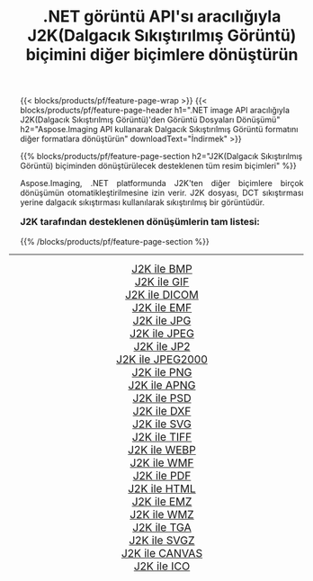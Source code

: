 ﻿---
title: .NET görüntü API'sı aracılığıyla J2K(Dalgacık Sıkıştırılmış Görüntü) biçimini diğer biçimlere dönüştürün 
weight: 3920
url: /tr/net/conversion/from/j2k/ 
lang: tr
langdirlevel: 2
locales: zh-hans,ja,it,ru,de,es,fr,nl,id,lt,pl,pt,vi,tr,ko,zh-hant,ar,hi,th,sv,cs,uk,he
description: Aspose.Imaging'i kullanarak J2K(Dalgacık Sıkıştırılmış Görüntü) biçimini kolayca başka biçimlere dönüştürebilirsiniz
---

{{< blocks/products/pf/feature-page-wrap >}}
{{< blocks/products/pf/feature-page-header h1=".NET image API aracılığıyla J2K(Dalgacık Sıkıştırılmış Görüntü)'den Görüntü Dosyaları Dönüşümü" h2="Aspose.Imaging API kullanarak Dalgacık Sıkıştırılmış Görüntü formatını diğer formatlara dönüştürün" downloadText="İndirmek" >}}


{{% blocks/products/pf/feature-page-section  h2="J2K(Dalgacık Sıkıştırılmış Görüntü) biçiminden dönüştürülecek desteklenen tüm resim biçimleri" %}}
<p align=justify>Aspose.Imaging, .NET platformunda J2K'ten diğer biçimlere birçok dönüşümün otomatikleştirilmesine izin verir. J2K dosyası, DCT sıkıştırması yerine dalgacık sıkıştırması kullanılarak sıkıştırılmış bir görüntüdür.</p>
<h3 style="margin-top:16px;">
J2K tarafından desteklenen dönüşümlerin tam listesi:
</h3>
{{% /blocks/products/pf/feature-page-section %}}
<div class="container-fluid productfamilypage bg-gray">
    <div class="convertypes bg-gray agp-content section">
        <div class="container">
		<hr style="margin-left:-20px;"/>
		<div class="row other-converters" style="gap: 10px;font-size: 19px;text-align:center;">
		    <div class='col-md-3 other-converter remove-lp remove-rp'><a href="/imaging/tr/net/conversion/j2k-to-bmp/" style="padding:15px;">J2K ile BMP</a></div><div class='col-md-3 other-converter remove-lp remove-rp'><a href="/imaging/tr/net/conversion/j2k-to-gif/" style="padding:15px;">J2K ile GIF</a></div><div class='col-md-3 other-converter remove-lp remove-rp'><a href="/imaging/tr/net/conversion/j2k-to-dicom/" style="padding:15px;">J2K ile DICOM</a></div><div class='col-md-3 other-converter remove-lp remove-rp'><a href="/imaging/tr/net/conversion/j2k-to-emf/" style="padding:15px;">J2K ile EMF</a></div><div class='col-md-3 other-converter remove-lp remove-rp'><a href="/imaging/tr/net/conversion/j2k-to-jpg/" style="padding:15px;">J2K ile JPG</a></div><div class='col-md-3 other-converter remove-lp remove-rp'><a href="/imaging/tr/net/conversion/j2k-to-jpeg/" style="padding:15px;">J2K ile JPEG</a></div><div class='col-md-3 other-converter remove-lp remove-rp'><a href="/imaging/tr/net/conversion/j2k-to-jp2/" style="padding:15px;">J2K ile JP2</a></div><div class='col-md-3 other-converter remove-lp remove-rp'><a href="/imaging/tr/net/conversion/j2k-to-jpeg2000/" style="padding:15px;">J2K ile JPEG2000</a></div><div class='col-md-3 other-converter remove-lp remove-rp'><a href="/imaging/tr/net/conversion/j2k-to-png/" style="padding:15px;">J2K ile PNG</a></div><div class='col-md-3 other-converter remove-lp remove-rp'><a href="/imaging/tr/net/conversion/j2k-to-apng/" style="padding:15px;">J2K ile APNG</a></div><div class='col-md-3 other-converter remove-lp remove-rp'><a href="/imaging/tr/net/conversion/j2k-to-psd/" style="padding:15px;">J2K ile PSD</a></div><div class='col-md-3 other-converter remove-lp remove-rp'><a href="/imaging/tr/net/conversion/j2k-to-dxf/" style="padding:15px;">J2K ile DXF</a></div><div class='col-md-3 other-converter remove-lp remove-rp'><a href="/imaging/tr/net/conversion/j2k-to-svg/" style="padding:15px;">J2K ile SVG</a></div><div class='col-md-3 other-converter remove-lp remove-rp'><a href="/imaging/tr/net/conversion/j2k-to-tiff/" style="padding:15px;">J2K ile TIFF</a></div><div class='col-md-3 other-converter remove-lp remove-rp'><a href="/imaging/tr/net/conversion/j2k-to-webp/" style="padding:15px;">J2K ile WEBP</a></div><div class='col-md-3 other-converter remove-lp remove-rp'><a href="/imaging/tr/net/conversion/j2k-to-wmf/" style="padding:15px;">J2K ile WMF</a></div><div class='col-md-3 other-converter remove-lp remove-rp'><a href="/imaging/tr/net/conversion/j2k-to-pdf/" style="padding:15px;">J2K ile PDF</a></div><div class='col-md-3 other-converter remove-lp remove-rp'><a href="/imaging/tr/net/conversion/j2k-to-html/" style="padding:15px;">J2K ile HTML</a></div><div class='col-md-3 other-converter remove-lp remove-rp'><a href="/imaging/tr/net/conversion/j2k-to-emz/" style="padding:15px;">J2K ile EMZ</a></div><div class='col-md-3 other-converter remove-lp remove-rp'><a href="/imaging/tr/net/conversion/j2k-to-wmz/" style="padding:15px;">J2K ile WMZ</a></div><div class='col-md-3 other-converter remove-lp remove-rp'><a href="/imaging/tr/net/conversion/j2k-to-tga/" style="padding:15px;">J2K ile TGA</a></div><div class='col-md-3 other-converter remove-lp remove-rp'><a href="/imaging/tr/net/conversion/j2k-to-svgz/" style="padding:15px;">J2K ile SVGZ</a></div><div class='col-md-3 other-converter remove-lp remove-rp'><a href="/imaging/tr/net/conversion/j2k-to-canvas/" style="padding:15px;">J2K ile CANVAS</a></div><div class='col-md-3 other-converter remove-lp remove-rp'><a href="/imaging/tr/net/conversion/j2k-to-ico/" style="padding:15px;">J2K ile ICO</a></div>
                </div>
        </div>
    </div>
</div>
<br/>

